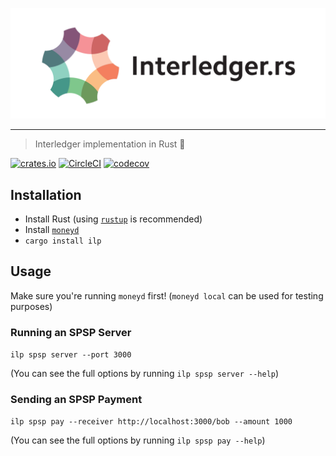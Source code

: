 <p align="center">
  <img src="ilprs.svg" width="700">
</p>

---
> Interledger implementation in Rust :money_with_wings:

[![crates.io](https://img.shields.io/crates/v/ilp.svg)](https://crates.io/crates/ilp)
[![CircleCI](https://circleci.com/gh/emschwartz/ilp-rs.svg?style=shield)](https://circleci.com/gh/emschwartz/ilp-rs)
[![codecov](https://codecov.io/gh/emschwartz/ilp-rs/branch/master/graph/badge.svg)](https://codecov.io/gh/emschwartz/ilp-rs)

## Installation
- Install Rust (using [`rustup`](https://rustup.rs/) is recommended)
- Install [`moneyd`](https://github.com/interledgerjs/moneyd)
- `cargo install ilp`

## Usage

Make sure you're running `moneyd` first! (`moneyd local` can be used for testing purposes)

### Running an SPSP Server

`ilp spsp server --port 3000`

(You can see the full options by running `ilp spsp server --help`)

### Sending an SPSP Payment

`ilp spsp pay --receiver http://localhost:3000/bob --amount 1000`

(You can see the full options by running `ilp spsp pay --help`)

